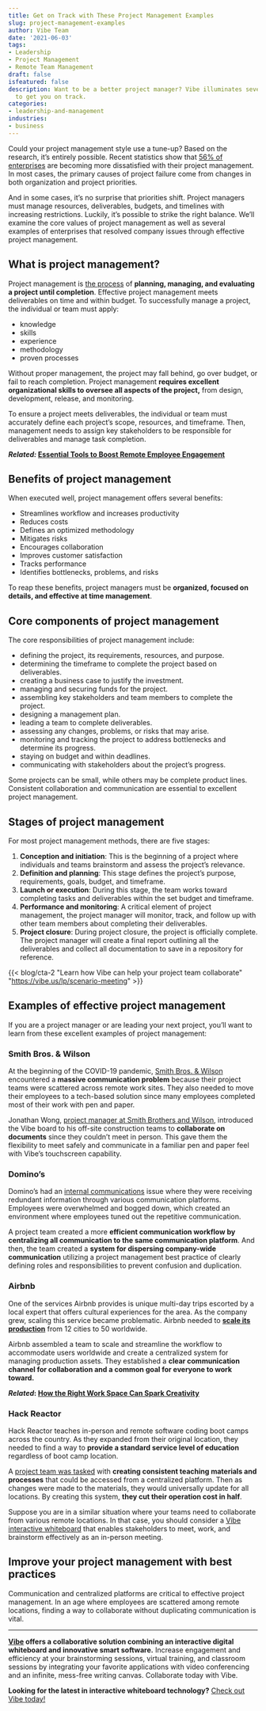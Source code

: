 ```yaml
---
title: Get on Track with These Project Management Examples
slug: project-management-examples
author: Vibe Team
date: '2021-06-03'
tags:
- Leadership
- Project Management
- Remote Team Management
draft: false
isfeatured: false
description: Want to be a better project manager? Vibe illuminates several project management best practices and examples
  to get you on track.
categories:
- leadership-and-management
industries:
- business
---
```


Could your project management style use a tune-up? Based on the research, it’s entirely possible. Recent statistics show that [56% of enterprises](https://financesonline.com/35-essential-project-management-statistics-analysis-of-trends-data-and-market-share/) are becoming more dissatisfied with their project management. In most cases, the primary causes of project failure come from changes in both organization and project priorities.  
  
And in some cases, it’s no surprise that priorities shift. Project managers must manage resources, deliverables, budgets, and timelines with increasing restrictions. Luckily, it’s possible to strike the right balance. We’ll examine the core values of project management as well as several examples of enterprises that resolved company issues through effective project management.

## What is project management?

Project management is [the process](https://marketbusinessnews.com/financial-glossary/project-management/#:~:text=Project%20management%20is%20the%20science,a%20project%20that%20requires%20management) of **planning, managing, and evaluating a project until completion**. Effective project management meets deliverables on time and within budget. To successfully manage a project, the individual or team must apply:

- knowledge
- skills
- experience
- methodology
- proven processes

Without proper management, the project may fall behind, go over budget, or fail to reach completion. Project management **requires excellent organizational skills to oversee all aspects of the project,** from design, development, release, and monitoring.

To ensure a project meets deliverables, the individual or team must accurately define each project’s scope, resources, and timeframe. Then, management needs to assign key stakeholders to be responsible for deliverables and manage task completion.

***Related:* [Essential Tools to Boost Remote Employee Engagement](https://vibe.us/blog/essential-tools-to-boost-remote-employee-engagement/)**

## Benefits of project management

When executed well, project management offers several benefits:

- Streamlines workflow and increases productivity
- Reduces costs
- Defines an optimized methodology
- Mitigates risks
- Encourages collaboration
- Improves customer satisfaction
- Tracks performance
- Identifies bottlenecks, problems, and risks

To reap these benefits, project managers must be **organized, focused on details, and effective at time management**.

## Core components of project management

The core responsibilities of project management include:

- defining the project, its requirements, resources, and purpose.
- determining the timeframe to complete the project based on deliverables.
- creating a business case to justify the investment.
- managing and securing funds for the project.
- assembling key stakeholders and team members to complete the project.
- designing a management plan.
- leading a team to complete deliverables.
- assessing any changes, problems, or risks that may arise.
- monitoring and tracking the project to address bottlenecks and determine its progress.
- staying on budget and within deadlines.
- communicating with stakeholders about the project’s progress.

Some projects can be small, while others may be complete product lines. Consistent collaboration and communication are essential to excellent project management.

## Stages of project management

For most project management methods, there are five stages:

1. **Conception and initiation**: This is the beginning of a project where individuals and teams brainstorm and assess the project’s relevance.
2. **Definition and planning**: This stage defines the project’s purpose, requirements, goals, budget, and timeframe.
3. **Launch or execution**: During this stage, the team works toward completing tasks and deliverables within the set budget and timeframe.
4. **Performance and monitoring**: A critical element of project management, the project manager will monitor, track, and follow up with other team members about completing their deliverables.
5. **Project closure**: During project closure, the project is officially complete. The project manager will create a final report outlining all the deliverables and collect all documentation to save in a repository for reference.

{{< blog/cta-2 "Learn how Vibe can help your project team collaborate" "https://vibe.us/lp/scenario-meeting" >}}

## Examples of effective project management

If you are a project manager or are leading your next project, you’ll want to learn from these excellent examples of project management:

### **Smith Bros. & Wilson**

At the beginning of the COVID-19 pandemic, [Smith Bros. & Wilson](https://www.sbw.ca/) encountered a **massive communication problem** because their project teams were scattered across remote work sites. They also needed to move their employees to a tech-based solution since many employees completed most of their work with pen and paper.

Jonathan Wong, [project manager at Smith Brothers and Wilson](https://vibe.us/blog/how-i-vibe-jonathan-wong-project-manager/), introduced the Vibe board to his off-site construction teams to **collaborate on documents** since they couldn’t meet in person. This gave them the flexibility to meet safely and communicate in a familiar pen and paper feel with Vibe’s touchscreen capability.

### **Domino’s**

Domino’s had an [internal communications](http://cssc.uscannenberg.org/wp-content/uploads/2013/10/v1art6.pdf) issue where they were receiving redundant information through various communication platforms. Employees were overwhelmed and bogged down, which created an environment where employees tuned out the repetitive communication.

A project team created a more **efficient communication workflow by centralizing all communication to the same communication platform**. And then, the team created a **system for dispersing company-wide communication** utilizing a project management best practice of clearly defining roles and responsibilities to prevent confusion and duplication.

### **Airbnb**

One of the services Airbnb provides is unique multi-day trips escorted by a local expert that offers cultural experiences for the area. As the company grew, scaling this service became problematic. Airbnb needed to **[scale its production](https://www.fool.com/the-blueprint/project-management-examples/)** from 12 cities to 50 worldwide.

Airbnb assembled a team to scale and streamline the workflow to accommodate users worldwide and create a centralized system for managing production assets. They established a **clear communication channel for collaboration and a common goal for everyone to work toward.**

***Related*: [How the Right Work Space Can Spark Creativity](https://vibe.us/blog/how-the-right-work-space-can-spark-creativity/)**

### **Hack Reactor**

Hack Reactor teaches in-person and remote software coding boot camps across the country. As they expanded from their original location, they needed to find a way to **provide a standard service level of education** regardless of boot camp location.

A [project team was tasked](https://asana.com/case-study/hackreactor) with **creating consistent teaching materials and processes** that could be accessed from a centralized platform. Then as changes were made to the materials, they would universally update for all locations. By creating this system, **they cut their operation cost in half**.

Suppose you are in a similar situation where your teams need to collaborate from various remote locations. In that case, you should consider a [Vibe interactive whiteboard](https://vibe.us/lp/scenario-remote/) that enables stakeholders to meet, work, and brainstorm effectively as an in-person meeting.

## Improve your project management with best practices

Communication and centralized platforms are critical to effective project management. In an age where employees are scattered among remote locations, finding a way to collaborate without duplicating communication is vital.



---

**[Vibe](https://vibe.us/) offers a collaborative solution combining an interactive digital whiteboard and innovative smart software.** Increase engagement and efficiency at your brainstorming sessions, virtual training, and classroom sessions by integrating your favorite applications with video conferencing and an infinite, mess-free writing canvas. Collaborate today with Vibe.

**Looking for the latest in interactive whiteboard technology?** [Check out Vibe today!](https://vibe.us/order/)
